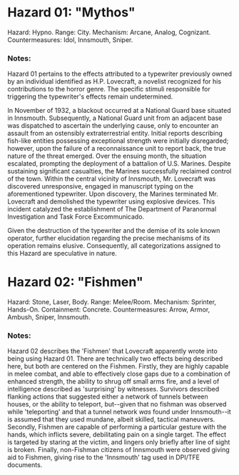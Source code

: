 # Hazard 01: "Mythos"
Hazard: Hypno. 
Range: City.
Mechanism: Arcane, Analog, Cognizant. 
Countermeasures: Idol, Innsmouth, Sniper. 
### Notes: 
Hazard 01 pertains to the effects attributed to a typewriter previously owned by an individual identified as H.P. Lovecraft, a novelist recognized for his contributions to the horror genre. The specific stimuli responsible for triggering the typewriter's effects remain undetermined. 

In November of 1932, a blackout occurred at a National Guard base situated in Innsmouth. Subsequently, a National Guard unit from an adjacent base was dispatched to ascertain the underlying cause, only to encounter an assault from an ostensibly extraterrestrial entity. Initial reports describing fish-like entities possessing exceptional strength were initially disregarded; however, upon the failure of a reconnaissance unit to report back, the true nature of the threat emerged. Over the ensuing month, the situation escalated, prompting the deployment of a battalion of U.S. Marines. Despite sustaining significant casualties, the Marines successfully reclaimed control of the town. Within the central vicinity of Innsmouth, Mr. Lovecraft was discovered unresponsive, engaged in manuscript typing on the aforementioned typewriter. Upon discovery, the Marines terminated Mr. Lovecraft and demolished the typewriter using explosive devices. This incident catalyzed the establishment of The Department of Paranormal Investigation and Task Force Excommunicado.

Given the destruction of the typewriter and the demise of its sole known operator, further elucidation regarding the precise mechanisms of its operation remains elusive. Consequently, all categorizations assigned to this Hazard are speculative in nature.

# Hazard 02: "Fishmen"
Hazard: Stone, Laser, Body. 
Range: Melee/Room. 
Mechanism: Sprinter, Hands-On. 
Containment: Concrete.
Countermeasures: Arrow, Armor, Ambush, Sniper, Innsmouth. 
### Notes: 
Hazard 02 describes the 'Fishmen' that Lovecraft apparently wrote into being using Hazard 01. 
There are technically two effects being described here, but both are centered on the Fishmen. Firstly, they are highly capable in melee combat, and able to effectively close gaps due to a combination of enhanced strength, the ability to shrug off small arms fire, and a level of intelligence described as 'surprising' by witnesses. Survivors described flanking actions that suggested either a network of tunnels between houses, or the ability to teleport, but--given that no fishman was observed while 'teleporting' and that a tunnel network _was_ found under Innsmouth--it is assumed that they used mundane, albeit skilled, tactical maneuvers. 
Secondly, Fishmen are capable of performing a particular gesture with the hands, which inflicts severe, debilitating pain on a single target. The effect is targeted by staring at the victim, and lingers only briefly after line of sight is broken. 
Finally, non-Fishman citizens of Innsmouth were observed giving aid to Fishmen, giving rise to the 'Innsmouth' tag used in DPI/TFE documents.